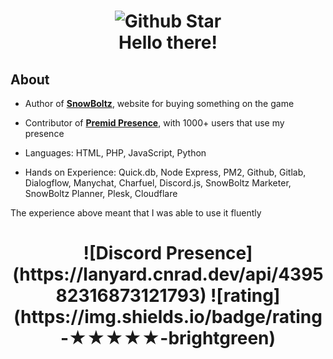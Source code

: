 <h1 align="center">
  <img src="https://github-readme-stats.vercel.app/api?username=Yusaki-Akito&show_icons=true&theme=tokyonight" alt="Github Star" style="width:auto;">
  <br>
  Hello there!
</h1>

##  About
- Author of **[SnowBoltz](https://snowboltz.net)**, website for buying something on the game
- Contributor of **[Premid Presence](https://premid.app/users/439582316873121793)**, with 1000+ users that use my presence


-  Languages: HTML, PHP, JavaScript, Python

-  Hands on Experience: Quick.db, Node Express, PM2, Github, Gitlab, Dialogflow, Manychat, Charfuel, Discord.js, SnowBoltz Marketer, SnowBoltz Planner, Plesk, Cloudflare

The experience above meant that I was able to use it fluently

<h1 align="center">
![Discord Presence](https://lanyard.cnrad.dev/api/439582316873121793)
![rating](https://img.shields.io/badge/rating-★★★★★-brightgreen)
</h1>


